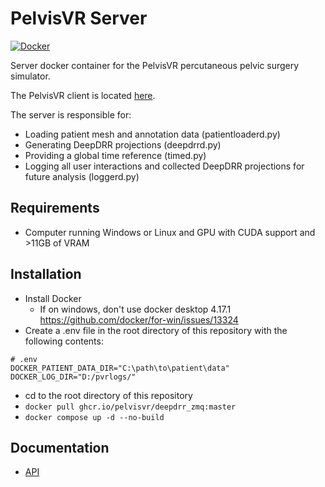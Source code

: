 # PelvisVR Server

[![Docker](https://github.com/arcadelab/pelvisvr-deepdrr-zmq/actions/workflows/docker-publish.yml/badge.svg)](https://github.com/arcadelab/pelvisvr-deepdrr-zmq/actions/workflows/docker-publish.yml)

<!-- [![Docker](https://github.com/PelvisVR/deepdrr_zmq/actions/workflows/docker-publish.yml/badge.svg)](https://github.com/PelvisVR/deepdrr_zmq/actions/workflows/docker-publish.yml) -->

<!-- ZMQ/Capnp interface for [DeepDRR](https://github.com/arcadelab/deepdrr). -->
Server docker container for the PelvisVR percutaneous pelvic surgery simulator.

The PelvisVR client is located [here](https://git.lcsr.jhu.edu/pelvisvr/vr_surgical_room).

The server is responsible for:

- Loading patient mesh and annotation data (patientloaderd.py)
- Generating DeepDRR projections (deepdrrd.py)
- Providing a global time reference (timed.py)
- Logging all user interactions and collected DeepDRR projections for future analysis (loggerd.py)

## Requirements

- Computer running Windows or Linux and GPU with CUDA support and >11GB of VRAM

## Installation

- Install Docker
  - If on windows, don't use docker desktop 4.17.1 <https://github.com/docker/for-win/issues/13324>
- Create a .env file in the root directory of this repository with the following contents:

```
# .env
DOCKER_PATIENT_DATA_DIR="C:\path\to\patient\data"
DOCKER_LOG_DIR="D:/pvrlogs/"
```

- cd to the root directory of this repository
- `docker pull ghcr.io/pelvisvr/deepdrr_zmq:master`
- `docker compose up -d --no-build`

## Documentation

- [API](https://pelvisvr.github.io/deepdrr_zmq/deepdrrzmq.html)
